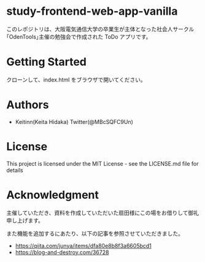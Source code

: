 # study-frontend-web-app-vanilla

このレポジトリは、大阪電気通信大学の卒業生が主体となった社会人サークル｢OdenTools｣主催の勉強会で作成された ToDo
アプリです。

# Getting Started

クローンして、index.html をブラウザで開いてください。

# Authors

- Keitinn(Keita Hidaka) Twitter(@MBcSQFC9Un)

# License

This project is licensed under the MIT License - see the LICENSE.md file for details

# Acknowledgment

主催していただき、資料を作成していただいた扇田様にこの場をお借りして御礼申し上げます。

また機能を追加するにあたり、以下の記事を参照させていただきました。

- https://qiita.com/junya/items/dfa80e8b8f3a6605bcd1
- https://blog-and-destroy.com/36728
